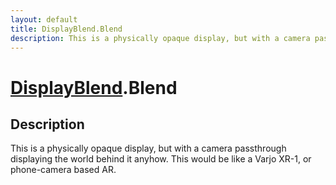 ```yaml
---
layout: default
title: DisplayBlend.Blend
description: This is a physically opaque display, but with a camera passthrough displaying the world behind it anyhow. This would be like a Varjo XR-1, or phone-camera based AR.
---
```

# [DisplayBlend]({{site.url}}/Pages/Reference/DisplayBlend.html).Blend

## Description
This is a physically opaque display, but with a camera
passthrough displaying the world behind it anyhow. This would be
like a Varjo XR-1, or phone-camera based AR.

